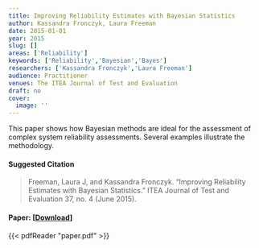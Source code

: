 ```yaml
---
title: Improving Reliability Estimates with Bayesian Statistics
author: Kassandra Fronczyk, Laura Freeman
date: 2015-01-01
year: 2015
slug: []
areas: ['Reliability']
keywords: ['Reliability','Bayesian','Bayes']
researchers: ['Kassandra Fronczyk','Laura Freeman']
audience: Practitioner
venues: The ITEA Journal of Test and Evaluation
draft: no
cover:
  image: ''
---
```




This paper shows how Bayesian methods are ideal for the assessment of complex system reliability assessments. Several examples illustrate the methodology.

#### Suggested Citation
> Freeman, Laura J, and Kassandra Fronczyk. “Improving Reliability Estimates with Bayesian Statistics.” ITEA Journal of Test and Evaluation 37, no. 4 (June 2015).



#### Paper: [[Download](paper.pdf)]
{{< pdfReader "paper.pdf" >}}


